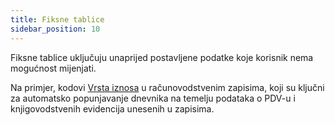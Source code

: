 ```yaml
---
title: Fiksne tablice
sidebar_position: 10
---
```


Fiksne tablice uključuju unaprijed postavljene podatke koje korisnik nema mogućnost mijenjati. 

Na primjer, kodovi [Vrsta iznosa](/docs/configurations/tables/finance/ledger-records-templates/insert-ledger-records-templates#amount-type) u računovodstvenim zapisima, koji su ključni za automatsko popunjavanje dnevnika na temelju podataka o PDV-u i knjigovodstvenih evidencija unesenih u zapisima.  